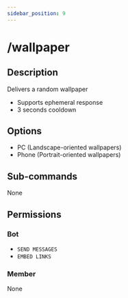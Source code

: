 ```yaml
---
sidebar_position: 9
---
```


# /wallpaper
## Description
Delivers a random wallpaper

- Supports ephemeral response
- 3 seconds cooldown

## Options
- PC (Landscape-oriented wallpapers)
- Phone (Portrait-oriented wallpapers)

## Sub-commands
None

## Permissions
### Bot
- `SEND MESSAGES`
- `EMBED LINKS`
### Member
None
